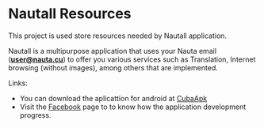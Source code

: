 # Nautall Resources
 
This project is used store resources needed by Nautall application.

Nautall is a multipurpose application that uses your Nauta email (**user@nauta.cu**) to offer you various services such as Translation, Internet browsing (without images), among others that are implemented.

Links:
- You can download the aplicattion for android at [CubaApk](https://cubapk.com/store/com.cobogames.nautall)
- Visit the [Facebook](https://www.facebook.com/COBOGames/) page to to know how the application development progress.
